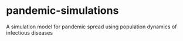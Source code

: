 # pandemic-simulations
A simulation model for pandemic spread using population dynamics of infectious diseases
